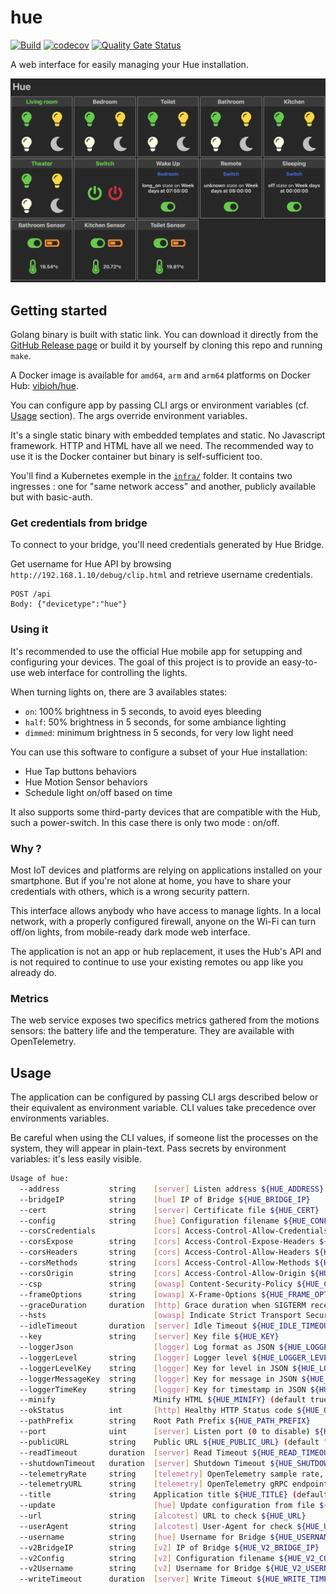 # hue

[![Build](https://github.com/ViBiOh/hue/workflows/Build/badge.svg)](https://github.com/ViBiOh/hue/actions)
[![codecov](https://codecov.io/gh/ViBiOh/hue/branch/main/graph/badge.svg)](https://codecov.io/gh/ViBiOh/hue)
[![Quality Gate Status](https://sonarcloud.io/api/project_badges/measure?project=ViBiOh_iot&metric=alert_status)](https://sonarcloud.io/dashboard?id=ViBiOh_iot)

A web interface for easily managing your Hue installation.

![](preview.png)

## Getting started

Golang binary is built with static link. You can download it directly from the [GitHub Release page](https://github.com/ViBiOh/hue/releases) or build it by yourself by cloning this repo and running `make`.

A Docker image is available for `amd64`, `arm` and `arm64` platforms on Docker Hub: [vibioh/hue](https://hub.docker.com/r/vibioh/hue/tags).

You can configure app by passing CLI args or environment variables (cf. [Usage](#usage) section). The args override environment variables.

It's a single static binary with embedded templates and static. No Javascript framework. HTTP and HTML have all we need. The recommended way to use it is the Docker container but binary is self-sufficient too.

You'll find a Kubernetes exemple in the [`infra/`](infra) folder. It contains two ingresses : one for "same network access" and another, publicly available but with basic-auth.

### Get credentials from bridge

To connect to your bridge, you'll need credentials generated by Hue Bridge.

Get username for Hue API by browsing `http://192.168.1.10/debug/clip.html` and retrieve username credentials.

```
POST /api
Body: {"devicetype":"hue"}
```

### Using it

It's recommended to use the official Hue mobile app for setupping and configuring your devices. The goal of this project is to provide an easy-to-use web interface for controlling the lights.

When turning lights on, there are 3 availables states:

- `on`: 100% brightness in 5 seconds, to avoid eyes bleeding
- `half`: 50% brightness in 5 seconds, for some ambiance lighting
- `dimmed`: minimum brightness in 5 seconds, for very low light need

You can use this software to configure a subset of your Hue installation:

- Hue Tap buttons behaviors
- Hue Motion Sensor behaviors
- Schedule light on/off based on time

It also supports some third-party devices that are compatible with the Hub, such a power-switch. In this case there is only two mode : on/off.

### Why ?

Most IoT devices and platforms are relying on applications installed on your smartphone. But if you're not alone at home, you have to share your credentials with others, which is a wrong security pattern.

This interface allows anybody who have access to manage lights. In a local network, with a properly configured firewall, anyone on the Wi-Fi can turn off/on lights, from mobile-ready dark mode web interface.

The application is not an app or hub replacement, it uses the Hub's API and is not required to continue to use your existing remotes ou app like you already do.

### Metrics

The web service exposes two specifics metrics gathered from the motions sensors: the battery life and the temperature. They are available with OpenTelemetry.

## Usage

The application can be configured by passing CLI args described below or their equivalent as environment variable. CLI values take precedence over environments variables.

Be careful when using the CLI values, if someone list the processes on the system, they will appear in plain-text. Pass secrets by environment variables: it's less easily visible.

```bash
Usage of hue:
  --address           string    [server] Listen address ${HUE_ADDRESS}
  --bridgeIP          string    [hue] IP of Bridge ${HUE_BRIDGE_IP}
  --cert              string    [server] Certificate file ${HUE_CERT}
  --config            string    [hue] Configuration filename ${HUE_CONFIG}
  --corsCredentials             [cors] Access-Control-Allow-Credentials ${HUE_CORS_CREDENTIALS} (default false)
  --corsExpose        string    [cors] Access-Control-Expose-Headers ${HUE_CORS_EXPOSE}
  --corsHeaders       string    [cors] Access-Control-Allow-Headers ${HUE_CORS_HEADERS} (default "Content-Type")
  --corsMethods       string    [cors] Access-Control-Allow-Methods ${HUE_CORS_METHODS} (default "GET")
  --corsOrigin        string    [cors] Access-Control-Allow-Origin ${HUE_CORS_ORIGIN} (default "*")
  --csp               string    [owasp] Content-Security-Policy ${HUE_CSP} (default "default-src 'self'; script-src 'httputils-nonce'; style-src 'httputils-nonce'")
  --frameOptions      string    [owasp] X-Frame-Options ${HUE_FRAME_OPTIONS} (default "deny")
  --graceDuration     duration  [http] Grace duration when SIGTERM received ${HUE_GRACE_DURATION} (default 30s)
  --hsts                        [owasp] Indicate Strict Transport Security ${HUE_HSTS} (default true)
  --idleTimeout       duration  [server] Idle Timeout ${HUE_IDLE_TIMEOUT} (default 2m0s)
  --key               string    [server] Key file ${HUE_KEY}
  --loggerJson                  [logger] Log format as JSON ${HUE_LOGGER_JSON} (default false)
  --loggerLevel       string    [logger] Logger level ${HUE_LOGGER_LEVEL} (default "INFO")
  --loggerLevelKey    string    [logger] Key for level in JSON ${HUE_LOGGER_LEVEL_KEY} (default "level")
  --loggerMessageKey  string    [logger] Key for message in JSON ${HUE_LOGGER_MESSAGE_KEY} (default "msg")
  --loggerTimeKey     string    [logger] Key for timestamp in JSON ${HUE_LOGGER_TIME_KEY} (default "time")
  --minify                      Minify HTML ${HUE_MINIFY} (default true)
  --okStatus          int       [http] Healthy HTTP Status code ${HUE_OK_STATUS} (default 204)
  --pathPrefix        string    Root Path Prefix ${HUE_PATH_PREFIX}
  --port              uint      [server] Listen port (0 to disable) ${HUE_PORT} (default 1080)
  --publicURL         string    Public URL ${HUE_PUBLIC_URL} (default "https://hue.vibioh.fr")
  --readTimeout       duration  [server] Read Timeout ${HUE_READ_TIMEOUT} (default 5s)
  --shutdownTimeout   duration  [server] Shutdown Timeout ${HUE_SHUTDOWN_TIMEOUT} (default 10s)
  --telemetryRate     string    [telemetry] OpenTelemetry sample rate, 'always', 'never' or a float value ${HUE_TELEMETRY_RATE} (default "always")
  --telemetryURL      string    [telemetry] OpenTelemetry gRPC endpoint (e.g. otel-exporter:4317) ${HUE_TELEMETRY_URL}
  --title             string    Application title ${HUE_TITLE} (default "Hue")
  --update                      [hue] Update configuration from file ${HUE_UPDATE} (default false)
  --url               string    [alcotest] URL to check ${HUE_URL}
  --userAgent         string    [alcotest] User-Agent for check ${HUE_USER_AGENT} (default "Alcotest")
  --username          string    [hue] Username for Bridge ${HUE_USERNAME}
  --v2BridgeIP        string    [v2] IP of Bridge ${HUE_V2_BRIDGE_IP}
  --v2Config          string    [v2] Configuration filename ${HUE_V2_CONFIG}
  --v2Username        string    [v2] Username for Bridge ${HUE_V2_USERNAME}
  --writeTimeout      duration  [server] Write Timeout ${HUE_WRITE_TIMEOUT} (default 10s)
```
